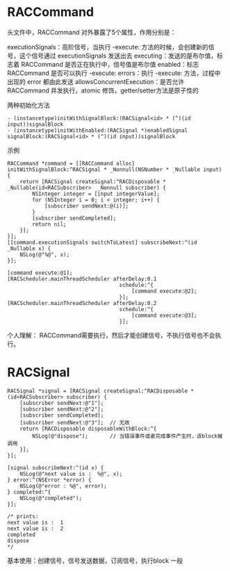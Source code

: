 # RACCommand

头文件中，RACCommand 对外暴露了5个属性，作用分别是：

executionSignals：高阶信号，当执行 -execute: 方法的时候，会创建新的信号，这个信号通过 executionSignals 发送出去
executing：发送的是布尔值，标志着 RACCommand 是否正在执行中，信号值是布尔值
enabled：标志 RACCommand 是否可以执行 -execute:
errors：执行 -execute: 方法，过程中出现的 error 都由此发送
allowsConcurrentExecution：是否允许 RACCommand 并发执行，atomic 修饰，getter/setter方法是原子性的

两种初始化方法
```
- (instancetype)initWithSignalBlock:(RACSignal<id> * (^)(id input))signalBlock
- (instancetype)initWithEnabled:(RACSignal *)enabledSignal signalBlock:(RACSignal<id> * (^)(id input))signalBlock
```

示例
```
RACCommand *command = [[RACCommand alloc] initWithSignalBlock:^RACSignal * _Nonnull(NSNumber * _Nullable input) {
    return [RACSignal createSignal:^RACDisposable * _Nullable(id<RACSubscriber>  _Nonnull subscriber) {
        NSInteger integer = [input integerValue];
        for (NSInteger i = 0; i < integer; i++) {
            [subscriber sendNext:@(i)];
        }
        [subscriber sendCompleted];
        return nil;
    }];
}];
[[command.executionSignals switchToLatest] subscribeNext:^(id  _Nullable x) {
    NSLog(@"%@", x);
}];

[command execute:@1];
[RACScheduler.mainThreadScheduler afterDelay:0.1
                                    schedule:^{
                                        [command execute:@2];
                                    }];
[RACScheduler.mainThreadScheduler afterDelay:0.2
                                    schedule:^{
                                        [command execute:@3];
                                    }];
```

个人理解：
RACCommand需要执行，然后才能创建信号，不执行信号也不会执行。


# RACSignal

```
RACSignal *signal = [RACSignal createSignal:^RACDisposable *(id<RACSubscriber> subscriber) {
    [subscriber sendNext:@"1"];
    [subscriber sendNext:@"2"];
    [subscriber sendCompleted];     
    [subscriber sendNext:@"3"];  // 无效
    return [RACDisposable disposableWithBlock:^{
        NSLog(@"dispose");       // 当错误事件或者完成事件产生时，该block被调用
    }];
}];

[signal subscribeNext:^(id x) {
    NSLog(@"next value is :  %@", x);
} error:^(NSError *error) {
    NSLog(@"error : %@", error);
} completed:^{
    NSLog(@"completed");
}];

/* prints:
next value is :  1
next value is :  2
completed
dispose
*/
```

基本使用：创建信号，信号发送数据，订阅信号，执行block
一般
